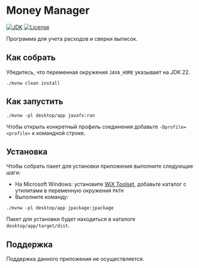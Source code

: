 # Money Manager

[![JDK](https://www.panteleyev.org/badges/java-22.svg)](https://jdk.java.net/22/)
[![License](https://www.panteleyev.org/badges/license.svg)](LICENSE)

Программа для учета расходов и сверки выписок.

## Как собрать

Убедитесь, что переменная окружения ```JAVA_HOME``` указывает на JDK 22.

```shell script
./mvnw clean install
```

## Как запустить

```shell script
./mvnw -pl desktop/app javafx:run
```

Чтобы открыть конкретный профиль соединения добавьте ```-Dprofile=<profile>``` к командной строке.

## Установка

Чтобы собрать пакет для установки приложения выполните следующие шаги:
* На Microsoft Windows: установите [WiX Toolset](https://wixtoolset.org/releases/), добавьте каталог с утилитами в переменную окружения ```PATH```
* Выполните команду:

```shell script
./mvnw -pl desktop/app jpackage:jpackage
```

Пакет для установки будет находиться в каталоге ```desktop/app/target/dist```.

## Поддержка

Поддержка данного приложения не осуществляется.
